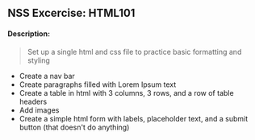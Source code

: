 ## NSS Excercise: HTML101

#### Description:
> Set up a single html and css file to practice basic formatting and styling

* Create a nav bar
* Create paragraphs filled with Lorem Ipsum text
* Create a table in html with 3 columns, 3 rows, and a row of table headers
* Add images
* Create a simple html form with labels, placeholder text, and a submit button (that doesn't do anything)